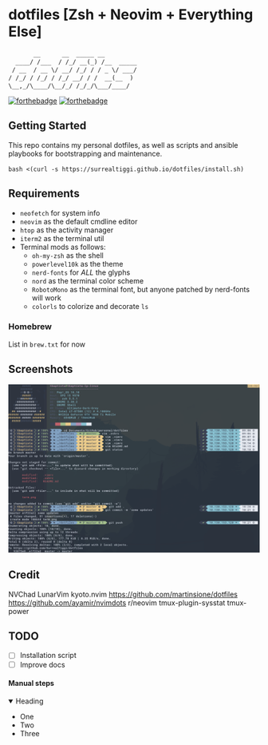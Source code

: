 # dotfiles [Zsh + Neovim + Everything Else]

```
       __      __  _____ __
  ____/ /___  / /_/ __(_) /__  _____
 / __  / __ \/ __/ /_/ / / _ \/ ___/
/ /_/ / /_/ / /_/ __/ / /  __(__  )
\__,_/\____/\__/_/ /_/_/\___/____/

```

[![forthebadge](https://forthebadge.com/images/badges/60-percent-of-the-time-works-every-time.svg)](https://forthebadge.com)
[![forthebadge](https://forthebadge.com/images/badges/built-with-love.svg)](https://forthebadge.com)

</div>

## Getting Started

This repo contains my personal dotfiles, as well as scripts and ansible playbooks for bootstrapping and maintenance.

```
bash <(curl -s https://surrealtiggi.github.io/dotfiles/install.sh)
```

## Requirements

- `neofetch` for system info
- `neovim` as the default cmdline editor
- `htop` as the activity manager
- `iterm2` as the terminal util
- Terminal mods as follows:
  - `oh-my-zsh` as the shell
  - `powerlevel10k` as the theme
  - `nerd-fonts` for _ALL_ the glyphs
  - `nord` as the terminal color scheme
  - `RobotoMono` as the terminal font, but anyone patched by nerd-fonts will work
  - `colorls` to colorize and decorate `ls`

### Homebrew

List in `brew.txt` for now

## Screenshots

![alt text](https://raw.githubusercontent.com/SurrealTiggi/dotfiles/master/term.png)

## Credit

NVChad
LunarVim
kyoto.nvim
https://github.com/martinsione/dotfiles
https://github.com/ayamir/nvimdots
r/neovim
tmux-plugin-sysstat
tmux-power

## TODO

- [ ] Installation script
- [ ] Improve docs

#### Manual steps

<details open>
<summary>Heading</summary>

- One
- Two
- Three

</details>
